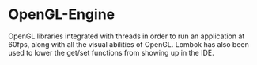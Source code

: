 # OpenGL-Engine
OpenGL libraries integrated with threads in order to run an application at 60fps, along with all the visual abilities of OpenGL.
Lombok has also been used to lower the get/set functions from showing up in the IDE.
